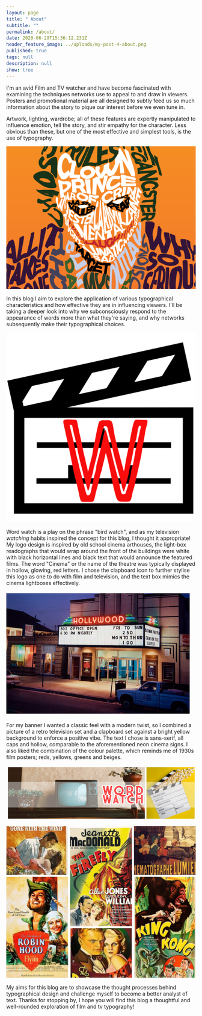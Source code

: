 ```yaml
---
layout: page
title: " About"
subtitle: ""
permalink: /about/
date: 2020-06-29T15:36:12.231Z
header_feature_image: ../uploads/my-post-4-about.png
published: true
tags: null
description: null
show: true
---
```

I'm an avid Film and TV watcher and have become fascinated with examining the techniques networks use to appeal to and draw in viewers. Posters and promotional material are all designed to subtly feed us so much information about the story to pique our interest before we even tune in. 

Artwork, lighting, wardrobe; all of these features are expertly manipulated to influence emotion, tell the story, and stir empathy for the character. Less obvious than these, but one of the most effective and simplest tools, is the use of typography.

![Image by Aleksandar Popovski via Dribble](../uploads/joketypography-min-1024x772.png)

In this blog I aim to explore the application of various typographical characteristics and how effective they are in influencing viewers. I'll be taking a deeper look into why we subconsciously respond to the appearance of words more than what they're saying, and why networks subsequently make their typographical choices.

![My blog logo](../uploads/word-watch-11-.png)

Word watch is a play on the phrase "bird watch", and as my television *watching* habits inspired the concept for this blog, I thought it appropriate! My logo design is inspired by old school cinema arthouses, the light-box readographs that would wrap around the front of the buildings were white with black horizontal lines and black text that would announce the featured films. The word "Cinema" or the name of the theatre was typically displayed in hollow, glowing, red letters. I chose the clapboard icon to further stylise this logo as one to do with film and television, and the text box mimics the cinema lightboxes effectively.

![Credit: Robert Klein](../uploads/2020-10-12-3-.png "The Hollywood, Arbutus, Maryland")

For my banner I wanted a classic feel with a modern twist, so I combined a picture of a retro television set and a clapboard set against a bright yellow background to enforce a positive vibe. The text I chose is sans-serif, all caps and hollow, comparable to the aforementioned neon cinema signs. I also liked the combination of the colour palette, which reminds me of 1930s film posters; reds, yellows, greens and beiges.

![My blog banner](../uploads/my-post-6-2.png)

![Film posters from the Golden Age of Hollywood](../uploads/untitled-design.jpg)

My aims for this blog are to showcase the thought processes behind typographical design and challenge myself to become a better analyst of text. Thanks for stopping by, I hope you will find this blog a thoughtful and well-rounded exploration of film and tv typography!